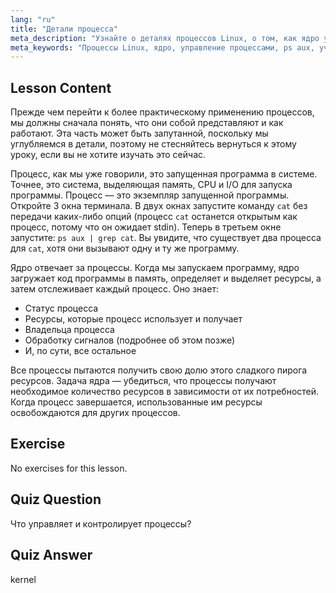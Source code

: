 ```yaml
---
lang: "ru"
title: "Детали процесса"
meta_description: "Узнайте о деталях процессов Linux, о том, как ядро управляет ресурсами, и что такое процессы. Поймите концепции процессов для начинающих."
meta_keywords: "Процессы Linux, ядро, управление процессами, ps aux, учебник Linux, руководство для начинающих"
---
```


## Lesson Content

Прежде чем перейти к более практическому применению процессов, мы должны сначала понять, что они собой представляют и как работают. Эта часть может быть запутанной, поскольку мы углубляемся в детали, поэтому не стесняйтесь вернуться к этому уроку, если вы не хотите изучать это сейчас.

Процесс, как мы уже говорили, это запущенная программа в системе. Точнее, это система, выделяющая память, CPU и I/O для запуска программы. Процесс — это экземпляр запущенной программы. Откройте 3 окна терминала. В двух окнах запустите команду `cat` без передачи каких-либо опций (процесс `cat` останется открытым как процесс, потому что он ожидает stdin). Теперь в третьем окне запустите: `ps aux | grep cat`. Вы увидите, что существует два процесса для `cat`, хотя они вызывают одну и ту же программу.

Ядро отвечает за процессы. Когда мы запускаем программу, ядро загружает код программы в память, определяет и выделяет ресурсы, а затем отслеживает каждый процесс. Оно знает:

- Статус процесса
- Ресурсы, которые процесс использует и получает
- Владельца процесса
- Обработку сигналов (подробнее об этом позже)
- И, по сути, все остальное

Все процессы пытаются получить свою долю этого сладкого пирога ресурсов. Задача ядра — убедиться, что процессы получают необходимое количество ресурсов в зависимости от их потребностей. Когда процесс завершается, использованные им ресурсы освобождаются для других процессов.

## Exercise

No exercises for this lesson.

## Quiz Question

Что управляет и контролирует процессы?

## Quiz Answer

kernel
